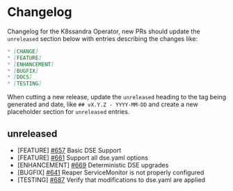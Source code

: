 # Changelog

Changelog for the K8ssandra Operator, new PRs should update the `unreleased` section below with entries describing the changes like:

```markdown
* [CHANGE]
* [FEATURE]
* [ENHANCEMENT]
* [BUGFIX]
* [DOCS]
* [TESTING]
```

When cutting a new release, update the `unreleased` heading to the tag being generated and date, like `## vX.Y.Z - YYYY-MM-DD` and create a new placeholder section for  `unreleased` entries.

## unreleased

* [FEATURE] [#657](https://github.com/k8ssandra/k8ssandra-operator/issues/657) Basic DSE Support
* [FEATURE] [#661](https://github.com/k8ssandra/k8ssandra-operator/issues/661) Support all dse.yaml options
* [ENHANCEMENT] [#669](https://github.com/k8ssandra/k8ssandra-operator/issues/669) Deterministic DSE upgrades
* [BUGFIX] [#641](https://github.com/k8ssandra/k8ssandra-operator/issues/641) Reaper ServiceMonitor is not properly configured
* [TESTING] [#687](https://github.com/k8ssandra/k8ssandra-operator/issues/687) Verify that modifications to dse.yaml are applied
